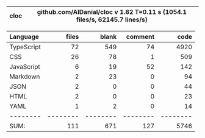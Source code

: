
cloc|github.com/AlDanial/cloc v 1.82  T=0.11 s (1054.1 files/s, 62145.7 lines/s)
--- | ---

Language|files|blank|comment|code
:-------|-------:|-------:|-------:|-------:
TypeScript|72|549|74|4920
CSS|26|78|1|509
JavaScript|6|19|52|142
Markdown|2|23|0|94
JSON|2|0|0|44
HTML|2|0|0|23
YAML|1|2|0|14
--------|--------|--------|--------|--------
SUM:|111|671|127|5746
